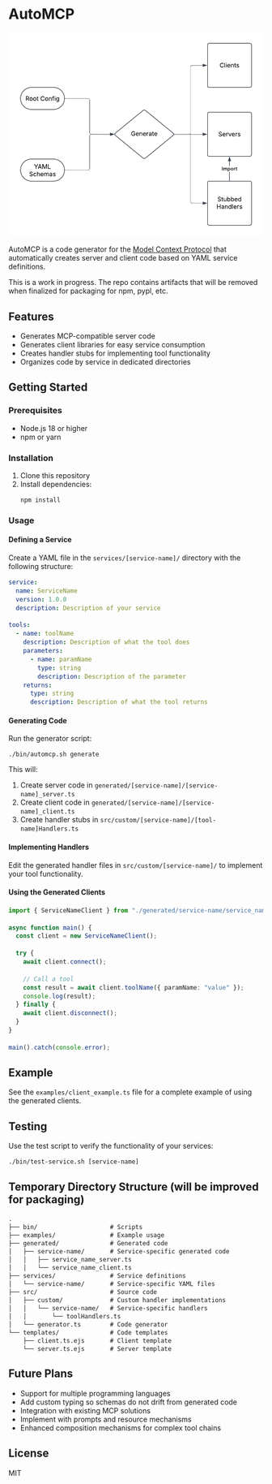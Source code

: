 # AutoMCP

<p align="center">
  <img src="AutoMCP.png" alt="AutoMCP Logo" width="500"/>
</p>

AutoMCP is a code generator for the [Model Context Protocol](https://github.com/modelcontextprotocol) that automatically creates server and client code based on YAML service definitions.

This is a work in progress. The repo contains artifacts that will be removed when finalized for packaging for npm, pypl, etc.



## Features

- Generates MCP-compatible server code
- Generates client libraries for easy service consumption
- Creates handler stubs for implementing tool functionality
- Organizes code by service in dedicated directories

## Getting Started

### Prerequisites

- Node.js 18 or higher
- npm or yarn

### Installation

1. Clone this repository
2. Install dependencies:
   ```
   npm install
   ```

### Usage

#### Defining a Service

Create a YAML file in the `services/[service-name]/` directory with the following structure:

```yaml
service:
  name: ServiceName
  version: 1.0.0
  description: Description of your service

tools:
  - name: toolName
    description: Description of what the tool does
    parameters:
      - name: paramName
        type: string
        description: Description of the parameter
    returns:
      type: string
      description: Description of what the tool returns
```

#### Generating Code

Run the generator script:

```
./bin/automcp.sh generate
```

This will:

1. Create server code in `generated/[service-name]/[service-name]_server.ts`
2. Create client code in `generated/[service-name]/[service-name]_client.ts`
3. Create handler stubs in `src/custom/[service-name]/[tool-name]Handlers.ts`

#### Implementing Handlers

Edit the generated handler files in `src/custom/[service-name]/` to implement your tool functionality.

#### Using the Generated Clients

```typescript
import { ServiceNameClient } from "./generated/service-name/service_name_client.js";

async function main() {
  const client = new ServiceNameClient();

  try {
    await client.connect();

    // Call a tool
    const result = await client.toolName({ paramName: "value" });
    console.log(result);
  } finally {
    await client.disconnect();
  }
}

main().catch(console.error);
```

## Example

See the `examples/client_example.ts` file for a complete example of using the generated clients.

## Testing

Use the test script to verify the functionality of your services:

```
./bin/test-service.sh [service-name]
```

## Temporary Directory Structure (will be improved for packaging)

```
.
├── bin/                    # Scripts
├── examples/               # Example usage
├── generated/              # Generated code
│   ├── service-name/       # Service-specific generated code
│   │   ├── service_name_server.ts
│   │   └── service_name_client.ts
├── services/               # Service definitions
│   └── service-name/       # Service-specific YAML files
├── src/                    # Source code
│   ├── custom/             # Custom handler implementations
│   │   └── service-name/   # Service-specific handlers
│   │       └── toolHandlers.ts
│   └── generator.ts        # Code generator
└── templates/              # Code templates
    ├── client.ts.ejs       # Client template
    └── server.ts.ejs       # Server template
```

## Future Plans

- Support for multiple programming languages
- Add custom typing so schemas do not drift from generated code
- Integration with existing MCP solutions
- Implement with prompts and resource mechanisms
- Enhanced composition mechanisms for complex tool chains

## License

MIT

